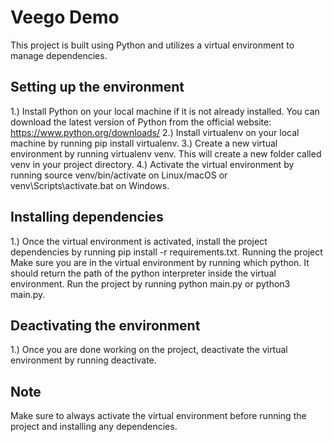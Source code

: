 # Veego Demo
This project is built using Python and utilizes a virtual environment to manage dependencies.

## Setting up the environment

1.) Install Python on your local machine if it is not already installed. You can download the latest version of Python from the official website: https://www.python.org/downloads/
2.) Install virtualenv on your local machine by running pip install virtualenv.
3.) Create a new virtual environment by running virtualenv venv. This will create a new folder called venv in your project directory.
4.) Activate the virtual environment by running source venv/bin/activate on Linux/macOS or venv\Scripts\activate.bat on Windows.

## Installing dependencies

1.) Once the virtual environment is activated, install the project dependencies by running pip install -r requirements.txt.
Running the project
Make sure you are in the virtual environment by running which python. It should return the path of the python interpreter inside the virtual environment.
Run the project by running python main.py or python3 main.py.

## Deactivating the environment
1.) Once you are done working on the project, deactivate the virtual environment by running deactivate.

## Note
Make sure to always activate the virtual environment before running the project and installing any dependencies.
